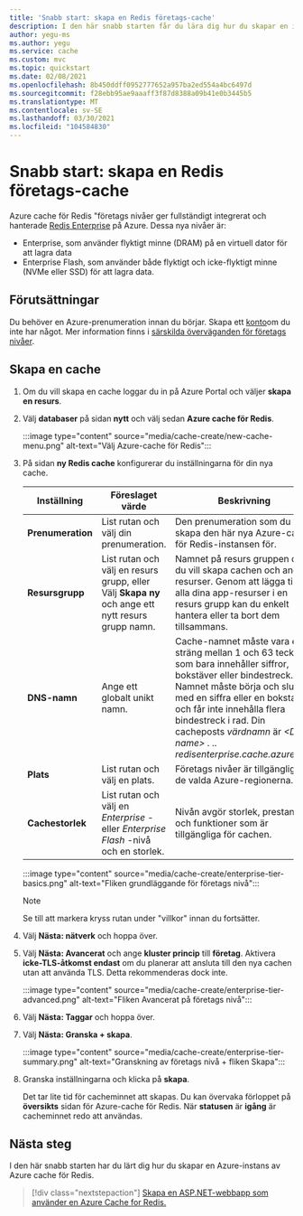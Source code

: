 ```yaml
---
title: 'Snabb start: skapa en Redis företags-cache'
description: I den här snabb starten får du lära dig hur du skapar en instans av Azure cache för Redis på företags nivåer
author: yegu-ms
ms.author: yegu
ms.service: cache
ms.custom: mvc
ms.topic: quickstart
ms.date: 02/08/2021
ms.openlocfilehash: 8b450ddff0952777652a957ba2ed554a4bc6497d
ms.sourcegitcommit: f28ebb95ae9aaaff3f87d8388a09b41e0b3445b5
ms.translationtype: MT
ms.contentlocale: sv-SE
ms.lasthandoff: 03/30/2021
ms.locfileid: "104584830"
---
```

# <a name="quickstart-create-a-redis-enterprise-cache"></a>Snabb start: skapa en Redis företags-cache

Azure cache för Redis "företags nivåer ger fullständigt integrerat och hanterade [Redis Enterprise](https://redislabs.com/redis-enterprise/) på Azure. Dessa nya nivåer är:
* Enterprise, som använder flyktigt minne (DRAM) på en virtuell dator för att lagra data
* Enterprise Flash, som använder både flyktigt och icke-flyktigt minne (NVMe eller SSD) för att lagra data.

## <a name="prerequisites"></a>Förutsättningar

Du behöver en Azure-prenumeration innan du börjar. Skapa ett [konto](https://azure.microsoft.com/)om du inte har något. Mer information finns i [särskilda överväganden för företags nivåer](cache-overview.md#special-considerations-for-enterprise-tiers).

## <a name="create-a-cache"></a>Skapa en cache
1. Om du vill skapa en cache loggar du in på Azure Portal och väljer **skapa en resurs**.

1. Välj **databaser** på sidan **nytt** och välj sedan **Azure cache för Redis**.
   
   :::image type="content" source="media/cache-create/new-cache-menu.png" alt-text="Välj Azure-cache för Redis":::
   
1. På sidan **ny Redis cache** konfigurerar du inställningarna för din nya cache.
   
   | Inställning      | Föreslaget värde  | Beskrivning |
   | ------------ |  ------- | -------------------------------------------------- |
   | **Prenumeration** | List rutan och välj din prenumeration. | Den prenumeration som du vill skapa den här nya Azure-cache för Redis-instansen för. | 
   | **Resursgrupp** | List rutan och välj en resurs grupp, eller Välj **Skapa ny** och ange ett nytt resurs grupp namn. | Namnet på resurs gruppen där du vill skapa cachen och andra resurser. Genom att lägga till alla dina app-resurser i en resurs grupp kan du enkelt hantera eller ta bort dem tillsammans. | 
   | **DNS-namn** | Ange ett globalt unikt namn. | Cache-namnet måste vara en sträng mellan 1 och 63 tecken som bara innehåller siffror, bokstäver eller bindestreck. Namnet måste börja och sluta med en siffra eller en bokstav och får inte innehålla flera bindestreck i rad. Din cacheposts *värdnamn* är *\<DNS name> . <Azure region> .. redisenterprise.cache.azure.net*. | 
   | **Plats** | List rutan och välj en plats. | Företags nivåer är tillgängliga i de valda Azure-regionerna. |
   | **Cachestorlek** | List rutan och välj en *Enterprise* -eller *Enterprise Flash* -nivå och en storlek. |  Nivån avgör storlek, prestanda och funktioner som är tillgängliga för cachen. |
   
   :::image type="content" source="media/cache-create/enterprise-tier-basics.png" alt-text="Fliken grundläggande för företags nivå":::

   > [!NOTE] 
   > Se till att markera kryss rutan under "villkor" innan du fortsätter.
   >

1. Välj **Nästa: nätverk** och hoppa över.

1. Välj **Nästa: Avancerat** och ange **kluster princip** till **företag**. Aktivera **icke-TLS-åtkomst endast** om du planerar att ansluta till den nya cachen utan att använda TLS. Detta rekommenderas dock inte.

   :::image type="content" source="media/cache-create/enterprise-tier-advanced.png" alt-text="Fliken Avancerat på företags nivå":::

1. Välj **Nästa: Taggar** och hoppa över.

1. Välj **Nästa: Granska + skapa**.

   :::image type="content" source="media/cache-create/enterprise-tier-summary.png" alt-text="Granskning av företags nivå + fliken Skapa":::

1. Granska inställningarna och klicka på **skapa**.
   
   Det tar lite tid för cacheminnet att skapas. Du kan övervaka förloppet på **översikts** sidan för Azure-cache för Redis. När **statusen** är **igång** är cacheminnet redo att användas.

## <a name="next-steps"></a>Nästa steg

I den här snabb starten har du lärt dig hur du skapar en Azure-instans av Azure cache för Redis.

> [!div class="nextstepaction"]
> [Skapa en ASP.NET-webbapp som använder en Azure Cache for Redis.](./cache-web-app-howto.md)

